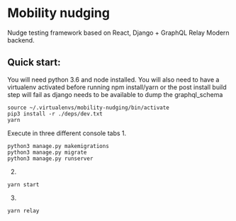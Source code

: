 # Mobility nudging
Nudge testing framework based on React, Django + GraphQL Relay Modern backend.

## Quick start:
You will need python 3.6 and node installed.
You will also need to have a virtualenv activated before running npm install/yarn or the post install build step will fail as django needs to be available to dump the graphql_schema
```
source ~/.virtualenvs/mobility-nudging/bin/activate
pip3 install -r ./deps/dev.txt
yarn
```

Execute in three different console tabs
1.
```
python3 manage.py makemigrations
python3 manage.py migrate
python3 manage.py runserver
```

2.
```
yarn start
```

3.
```
yarn relay
```
